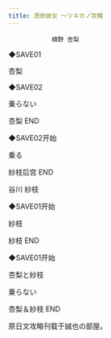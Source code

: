```yaml
---
title: 憑依彼女 ～ツキカノ攻略
---
```


                槙野 杏梨



◆SAVE01

杏梨

◆SAVE02

乗らない



杏梨 END



◆SAVE02开始

乗る



紗枝后宫 END



谷川 紗枝



◆SAVE01开始

紗枝



紗枝 END



◆SAVE01开始

杏梨と紗枝

乗らない



杏梨＆紗枝 END



原日文攻略刊载于誠也の部屋。


              
